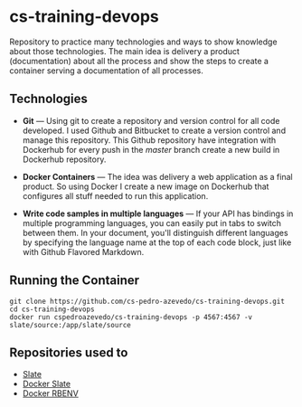 # cs-training-devops
Repository to practice many technologies and ways to show knowledge about those technologies. The main idea is delivery a product (documentation) about all the process and show the steps to create a container serving a documentation of all processes. 

Technologies
------------

* **Git** — Using git to create a repository and version control for all code developed. I used Github and Bitbucket to create a version control and manage this repository. This Github repository have integration with Dockerhub for every push in the *master* branch create a new build in Dockerhub repository.

* **Docker Containers** — The idea was delivery a web application as a final product. So using Docker I create a new image on Dockerhub that configures all stuff needed to run this application.

* **Write code samples in multiple languages** — If your API has bindings in multiple programming languages, you can easily put in tabs to switch between them. In your document, you'll distinguish different languages by specifying the language name at the top of each code block, just like with Github Flavored Markdown.


Running the Container
------------------------------

```shell
git clone https://github.com/cs-pedro-azevedo/cs-training-devops.git
cd cs-training-devops
docker run cspedroazevedo/cs-training-devops -p 4567:4567 -v slate/source:/app/slate/source
```


Repositories used to 
---------------------------------

* [Slate](https://github.com/tripit/slate)
* [Docker Slate](https://github.com/tutumcloud/slate)
* [Docker RBENV](https://github.com/tcnksm/dockerfile-rbenv)
